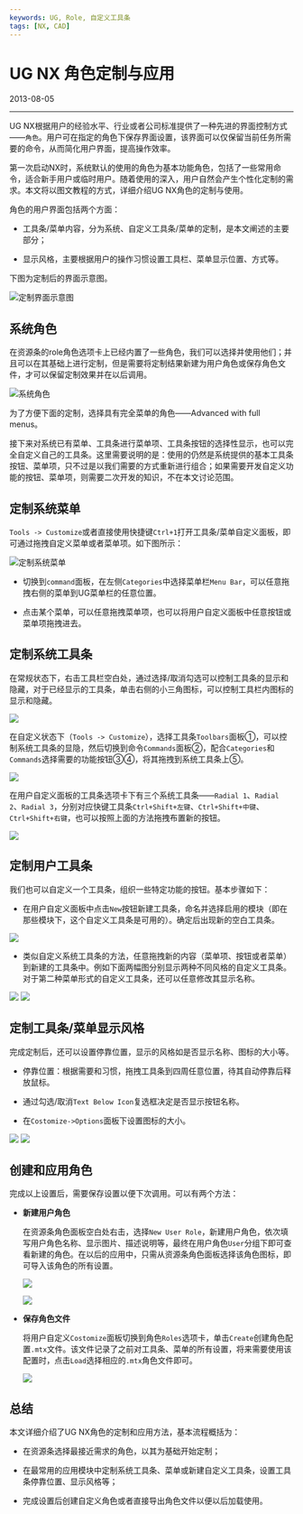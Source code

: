```yaml
---
keywords: UG, Role, 自定义工具条
tags: [NX, CAD]
---
```


# UG NX 角色定制与应用

2013-08-05

---

UG NX根据用户的经验水平、行业或者公司标准提供了一种先进的界面控制方式——`角色`。用户可在指定的角色下保存界面设置，该界面可以仅保留当前任务所需要的命令，从而简化用户界面，提高操作效率。

第一次启动NX时，系统默认的使用的角色为基本功能角色，包括了一些常用命令，适合新手用户或临时用户。随着使用的深入，用户自然会产生个性化定制的需求。本文将以图文教程的方式，详细介绍UG NX角色的定制与使用。

角色的用户界面包括两个方面：

* 工具条/菜单内容，分为系统、自定义工具条/菜单的定制，是本文阐述的主要部分；

* 显示风格，主要根据用户的操作习惯设置工具栏、菜单显示位置、方式等。

下图为定制后的界面示意图。

![定制界面示意图](images/2013-08-05-01.png)


## 系统角色

在资源条的role角色选项卡上已经内置了一些角色，我们可以选择并使用他们；并且可以在其基础上进行定制，但是需要将定制结果新建为用户角色或保存角色文件，才可以保留定制效果并在以后调用。

![系统角色](images/2013-08-05-02.png)

为了方便下面的定制，选择具有完全菜单的角色——Advanced with full menus。

接下来对系统已有菜单、工具条进行菜单项、工具条按钮的选择性显示，也可以完全自定义自己的工具条。这里需要说明的是：使用的仍然是系统提供的基本工具条按钮、菜单项，只不过是以我们需要的方式重新进行组合；如果需要开发自定义功能的按钮、菜单项，则需要二次开发的知识，不在本文讨论范围。

## 定制系统菜单

`Tools -> Customize`或者直接使用快捷键`Ctrl+1`打开工具条/菜单自定义面板，即可通过拖拽自定义菜单或者菜单项。如下图所示：

![定制系统菜单](images/2013-08-05-03.png)


* 切换到`command`面板，在左侧`Categories`中选择菜单栏`Menu Bar`，可以任意拖拽右侧的菜单到UG菜单栏的任意位置。

* 点击某个菜单，可以任意拖拽菜单项，也可以将用户自定义面板中任意按钮或菜单项拖拽进去。


## 定制系统工具条

在常规状态下，右击工具栏空白处，通过选择/取消勾选可以控制工具条的显示和隐藏，对于已经显示的工具条，单击右侧的小三角图标，可以控制工具栏内图标的显示和隐藏。

![](images/2013-08-05-04.png)


在自定义状态下（`Tools -> Customize`），选择工具条`Toolbars`面板①，可以控制系统工具条的显隐，然后切换到命令`Commands`面板②，配合`Categories`和`Commands`选择需要的功能按钮③④，将其拖拽到系统工具条上⑤。


![](images/2013-08-05-05.png)

在用户自定义面板的工具条选项卡下有三个系统工具条——`Radial 1`、`Radial 2`、`Radial 3`，分别对应快键工具条`Ctrl+Shift+左键`、`Ctrl+Shift+中键`、`Ctrl+Shift+右键`，也可以按照上面的方法拖拽布置新的按钮。

![](images/2013-08-05-06.png)


## 定制用户工具条

我们也可以自定义一个工具条，组织一些特定功能的按钮。基本步骤如下：

* 在用户自定义面板中点击`New`按钮新建工具条，命名并选择启用的模块（即在那些模块下，这个自定义工具条是可用的）。确定后出现新的空白工具条。

![](images/2013-08-05-07.png)


* 类似自定义系统工具条的方法，任意拖拽新的内容（菜单项、按钮或者菜单）到新建的工具条中。例如下面两幅图分别显示两种不同风格的自定义工具条。对于第二种菜单形式的自定义工具条，还可以任意修改其显示名称。

![](images/2013-08-05-08.png)
![](images/2013-08-05-09.png)



## 定制工具条/菜单显示风格

完成定制后，还可以设置停靠位置，显示的风格如是否显示名称、图标的大小等。

* 停靠位置：根据需要和习惯，拖拽工具条到四周任意位置，待其自动停靠后释放鼠标。

* 通过勾选/取消`Text Below Icon`复选框决定是否显示按钮名称。

* 在`Costomize->Options`面板下设置图标的大小。


![](images/2013-08-05-10.png)
![](images/2013-08-05-11.png)


## 创建和应用角色

完成以上设置后，需要保存设置以便下次调用。可以有两个方法：

* **新建用户角色**

    在资源条角色面板空白处右击，选择`New User Role`，新建用户角色，依次填写用户角色名称、显示图片、描述说明等，最终在用户角色`User`分组下即可查看新建的角色。在以后的应用中，只需从资源条角色面板选择该角色图标，即可导入该角色的所有设置。

    ![](images/2013-08-05-12.png)

    ![](images/2013-08-05-13.png)

* **保存角色文件**

    将用户自定义`Costomize`面板切换到角色`Roles`选项卡，单击`Create`创建角色配置`.mtx`文件。该文件记录了之前对工具条、菜单的所有设置，将来需要使用该配置时，点击`Load`选择相应的`.mtx`角色文件即可。

    ![](images/2013-08-05-14.png)


## 总结

本文详细介绍了UG NX角色的定制和应用方法，基本流程概括为：

* 在资源条选择最接近需求的角色，以其为基础开始定制；

* 在最常用的应用模块中定制系统工具条、菜单或新建自定义工具条，设置工具条停靠位置、显示风格等；

* 完成设置后创建自定义角色或者直接导出角色文件以便以后加载使用。